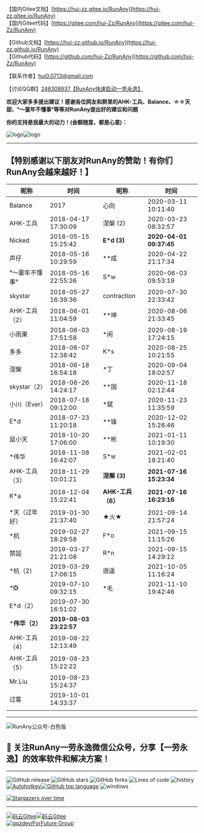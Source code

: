 
【国内Gitee文档】[https://hui-zz.gitee.io/RunAny](https://hui-zz.gitee.io/RunAny)  
【国内Gitee代码】[https://gitee.com/hui-Zz/RunAny](https://gitee.com/hui-Zz/RunAny)  

【Github文档】[https://hui-zz.github.io/RunAny](https://hui-zz.github.io/RunAny)  
【Github代码】[https://github.com/hui-Zz/RunAny](https://github.com/hui-Zz/RunAny)  

【联系作者】hui0.0713@gmail.com

【讨论QQ群】[246308937【RunAny快速启动一劳永逸】](https://jq.qq.com/?_wv=1027&k=445Ug7u)

**欢迎大家多多提出建议！感谢各位网友和群里的AHK-工兵、Balance、☆☆天甜、°～童年不懂事°等等对RunAny提出好的建议和问题**

**你的支持是我最大的动力！(金额随意，都是心意)：**

![logo](/assets/images/支持RunAny.jpg ':size=280x280')![logo](/assets/images/支持RunAny.png ':size=280x280')

---

## 【特别感谢以下朋友对RunAny的赞助！有你们RunAny会越来越好！】

| 昵称           | 时间                    | 昵称              | 时间                    |
| -------------- | ----------------------- | ----------------- | ----------------------- |
| Balance        | 2017                    | 心向              | 2020-03-11 10:11:40     |
| AHK-工兵       | 2018-04-17 17:30:09     | 涅槃 (2)          | 2020-03-23 08:32:57     |
| Nicked         | 2018-05-15 15:25:42     | **E*d (3)**       | **2020-04-01 09:37:45** |
| 声仔           | 2018-05-16 10:29:59     | **成              | 2020-04-22 21:17:34     |
| °～童年不懂事° | 2018-05-16 22:55:26     | S*w               | 2020-06-03 09:53:19     |
| skystar        | 2018-05-27 16:39:36     | contraction       | 2020-07-30 22:33:42     |
| AHK-工兵（2）  | 2018-06-01 11:04:59     | **坤              | 2020-08-06 21:33:45     |
| 小雨果         | 2018-06-03 17:51:58     | *闲               | 2020-08-19 17:24:15     |
| 多多           | 2018-06-07 12:38:42     | K*s               | 2020-08-25 10:21:55     |
| 涅槃           | 2018-06-18 16:54:18     | *丁               | 2020-09-04 18:02:57     |
| skystar（2）   | 2018-06-26 14:24:17     | **国              | 2020-11-18 02:12:44     |
| 小川（Ever）   | 2018-07-18 09:12:00     | *斌               | 2020-11-23 11:35:59     |
| E*d            | 2018-07-23 11:20:18     | **锋              | 2020-12-02 15:26:46     |
| 鼠小天         | 2018-10-20 17:06:00     | **彬              | 2021-01-11 10:19:30     |
| *伟华          | 2018-11-08 16:42:07     | S*w               | 2021-02-01 18:21:40     |
| AHK-工兵（3）  | 2018-11-29 10:01:21     | **涅槃 (3)**      | **2021-07-16 15:23:34** |
| K*a            | 2018-12-04 15:22:41     | **AHK-工兵（6）** | **2021-07-16 16:23:16** |
| *天（过年好）  | 2019-01-30 21:37:40     | ★火★              | 2021-09-14 21:57:24     |
| *杭            | 2019-02-27 18:29:58     | F*o               | 2021-09-15 11:15:26     |
| 禁誋           | 2019-03-27 21:21:08     | R*n               | 2021-09-15 14:29:12     |
| *杭（2）       | 2019-03-29 17:06:15     | 逍遥              | 2021-10-05 11:16:24     |
| *❎             | 2019-07-10 09:32:15     | *毛               | 2021-11-10 19:42:46     |
| E*d（2）       | 2019-07-30 16:51:02     |                   |                         |
| ***伟华（2）** | **2019-08-03 23:22:57** |                   |                         |
| AHK-工兵（4）  | 2019-08-22 12:13:49     |                   |                         |
| AHK-工兵（5）  | 2019-08-23 15:22:22     |                   |                         |
| Mr.Liu         | 2019-08-23 15:24:37     |                   |                         |
| 过客           | 2019-10-01 14:33:37     |                   |                         |
|                |                         |                   |                         |

---

![RunAny公众号-白色版](/assets/images/RunAny公众号-白色版.jpg)

## 📢 关注RunAny一劳永逸微信公众号，分享【一劳永逸】的效率软件和解决方案！

---
![GitHub release](https://img.shields.io/github/release/hui-Zz/RunAny?style=social) ![GitHub stars](https://img.shields.io/github/stars/hui-Zz/RunAny.svg?style=social) ![GitHub forks](https://img.shields.io/github/forks/hui-Zz/RunAny?style=social) ![Lines of code](https://img.shields.io/tokei/lines/github/hui-Zz/RunAny?style=social&logo=github) ![history](https://img.shields.io/badge/2017--2021-yellowgreen.svg?style=social&logo=github)   
[![Autohotkey](https://img.shields.io/badge/Autohotkey-1.1.33.10-white.svg?style=social&logo=autohotkey)![GitHub top language](https://img.shields.io/github/languages/top/hui-Zz/RunAny?style=social&logo=autohotkey)](http://ahkscript.org) ![windows](https://img.shields.io/badge/Windows-0078D6?style=social&logo=windows)

[![Stargazers over time](https://starchart.cc/hui-Zz/RunAny.svg)](https://starchart.cc/hui-Zz/RunAny)

---
[![码云Gitee](https://gitee.com/hui-Zz/RunAny/badge/star.svg)![码云Gitee](https://gitee.com/hui-Zz/RunAny/badge/fork.svg?theme=blue)](https://gitee.com/hui-Zz/RunAny)  
[![gqzdev/ForFuture Group](https://gitee.com/hui-Zz/RunAny/widgets/widget_card.svg?colors=4183c4,ffffff,ffffff,48adf0,ed136a,080808)](https://gitee.com/hui-Zz/RunAny)
 